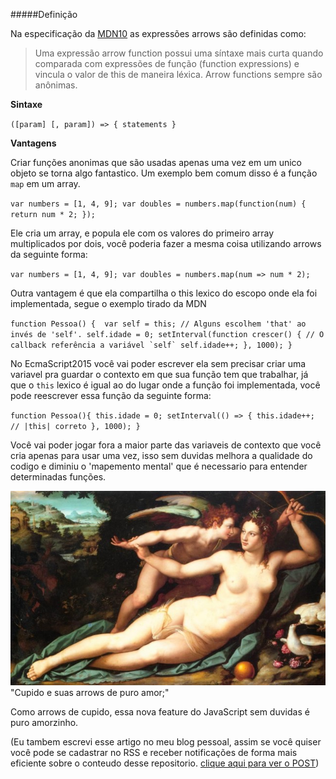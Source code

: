 #####Definição


Na especificação da [MDN10](https://developer.mozilla.org/pt-BR/docs/Web/JavaScript/Reference/Functions/Arrow_functions) as expressões arrows são definidas como:

> Uma expressão arrow function possui uma síntaxe mais curta quando comparada com expressões de função (function expressions) e vincula o valor de this de maneira léxica. Arrow functions sempre são anônimas.


**Sintaxe**

``([param] [, param]) => {
   statements
}``


**Vantagens**

Criar funções anonimas que são usadas apenas uma vez em um unico objeto se torna algo fantastico. Um exemplo bem comum disso é a função `map` em um array.

``var numbers = [1, 4, 9];
var doubles = numbers.map(function(num) { return num * 2; });``

Ele cria um array, e popula ele com os valores do primeiro array multiplicados por dois, você poderia fazer a mesma coisa utilizando arrows da seguinte forma:

``var numbers = [1, 4, 9];
var doubles = numbers.map(num => num * 2);``

Outra vantagem é que ela compartilha o this lexico do escopo onde ela foi implementada, segue o exemplo tirado da MDN

``function Pessoa() { 
  var self = this; // Alguns escolhem 'that' ao invés de 'self'.
      self.idade = 0;
      setInterval(function crescer() {
          // O callback referência a variável `self`
          self.idade++;
      }, 1000);
}``

No EcmaScript2015 você vai poder escrever ela sem precisar criar uma variavel pra guardar o contexto em que sua função tem que trabalhar, já que o `this` lexico é igual ao do lugar onde a função foi implementada, você pode reescrever essa função da seguinte forma:

``function Pessoa(){
  this.idade = 0;
    setInterval(() => {
        this.idade++; // |this| correto
    }, 1000);
}
``

Você vai poder jogar fora a maior parte das variaveis de contexto que você cria apenas para usar uma vez, isso sem duvidas melhora a qualidade do codigo e diminiu o 'mapemento mental' que é necessario para entender determinadas funções.


![](images/Venus_and_Cupid.jpg)
"Cupido e suas arrows de puro amor;"

Como arrows de cupido, essa nova feature do JavaScript sem duvidas é puro amorzinho.


(Eu tambem escrevi esse artigo no meu blog pessoal, assim se você quiser você pode se cadastrar no RSS e receber notificações de forma mais eficiente sobre o conteudo desse repositorio. [clique aqui para ver o POST](http://josenberg.com.br/ecmascript-6-1-arrows/))